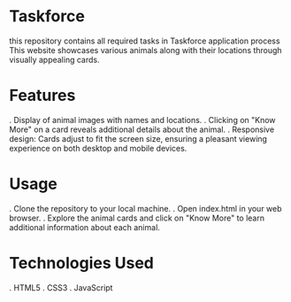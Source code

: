 # Taskforce
this repository contains all required tasks in Taskforce application process
This website showcases various animals along with their locations through visually appealing cards.

# Features
. Display of animal images with names and locations.
. Clicking on "Know More" on a card reveals additional details about the animal.
. Responsive design: Cards adjust to fit the screen size, ensuring a pleasant viewing experience on both desktop and mobile devices.
# Usage
. Clone the repository to your local machine.
. Open index.html in your web browser.
. Explore the animal cards and click on "Know More" to learn additional information about each animal.
# Technologies Used
. HTML5
. CSS3
. JavaScript
